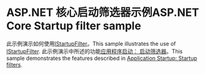 # <a name="aspnet-core-startup-filter-sample"></a><span data-ttu-id="7a6cb-101">ASP.NET 核心启动筛选器示例</span><span class="sxs-lookup"><span data-stu-id="7a6cb-101">ASP.NET Core Startup filter sample</span></span>

<span data-ttu-id="7a6cb-102">此示例演示如何使用[IStartupFilter](https://docs.microsoft.com/en-us/dotnet/api/microsoft.aspnetcore.hosting.istartupfilter)。</span><span class="sxs-lookup"><span data-stu-id="7a6cb-102">This sample illustrates the use of [IStartupFilter](https://docs.microsoft.com/en-us/dotnet/api/microsoft.aspnetcore.hosting.istartupfilter).</span></span> <span data-ttu-id="7a6cb-103">此示例演示中所述的功能[应用程序启动： 启动筛选器](https://docs.microsoft.com/aspnet/core/fundamentals/startup#startup-filters)。</span><span class="sxs-lookup"><span data-stu-id="7a6cb-103">This sample demonstrates the features described in [Application Startup: Startup filters](https://docs.microsoft.com/aspnet/core/fundamentals/startup#startup-filters).</span></span>
